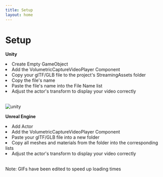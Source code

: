 ```yaml
---
title: Setup
layout: home
---
```


# Setup

**Unity** <br>
<li>Create Empty GameObject</li>
<li>Add the VolumetricCaptureVideoPlayer Component</li>
<li>Copy your glTF/GLB file to the project's StreamingAssets folder</li>
<li>Copy the file's name</li>
<li>Paste the file's name into the File Name list</li>
<li>Adjust the actor's transform to display your video correctly</li><br>

![unity](https://github.com/user-attachments/assets/3818d104-f465-4145-9003-03f42b9d2193)

**Unreal Engine** <br>
<li>Add Actor</li>
<li>Add the VolumetricCaptureVideoPlayer Component</li>
<li>Paste your glTF/GLB file into a new folder</li>
<li>Copy all meshes and materials from the folder into the corresponding lists</li>
<li>Adjust the actor's transform to display your video correctly</li><br>
  
Note: GIFs have been edited to speed up loading times
